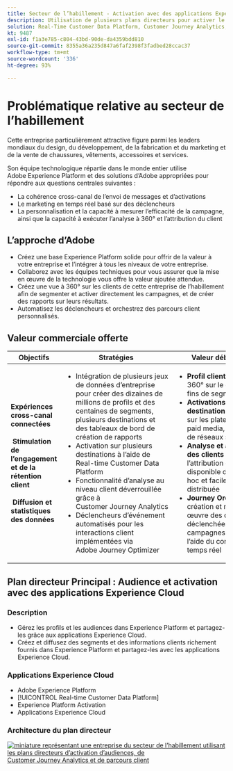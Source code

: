 ```yaml
---
title: Secteur de l’habillement - Activation avec des applications Experience Cloud
description: Utilisation de plusieurs plans directeurs pour activer le marketing en temps réel, l’activation cross-canal et l’analyse cross-canal.
solution: Real-Time Customer Data Platform, Customer Journey Analytics, Journey Orchestration
kt: 9487
exl-id: f1a3e785-c804-43bd-90de-da4359bdd810
source-git-commit: 8355a36a235d847a6faf2398f3fadbed28ccac37
workflow-type: tm+mt
source-wordcount: '336'
ht-degree: 93%

---
```


# Problématique relative au secteur de l’habillement

Cette entreprise particulièrement attractive figure parmi les leaders mondiaux du design, du développement, de la fabrication et du marketing et de la vente de chaussures, vêtements, accessoires et services.

Son équipe technologique répartie dans le monde entier utilise Adobe Experience Platform et des solutions d’Adobe appropriées pour répondre aux questions centrales suivantes :

* La cohérence cross-canal de l’envoi de messages et d’activations
* Le marketing en temps réel basé sur des déclencheurs
* La personnalisation et la capacité à mesurer l’efficacité de la campagne, ainsi que la capacité à exécuter l’analyse à 360° et l’attribution du client

## L’approche d’Adobe

* Créez une base Experience Platform solide pour offrir de la valeur à votre entreprise et l’intégrer à tous les niveaux de votre entreprise.
* Collaborez avec les équipes techniques pour vous assurer que la mise en œuvre de la technologie vous offre la valeur ajoutée attendue.
* Créez une vue à 360° sur les clients de cette entreprise de l’habillement afin de segmenter et activer directement les campagnes, et de créer des rapports sur leurs résultats.
* Automatisez les déclencheurs et orchestrez des parcours client personnalisés.

## Valeur commerciale offerte

| Objectifs | Stratégies | Valeur débloquée |
|---|---|---|
| **Expériences cross-canal connectées **<br></br>** Stimulation de l’engagement et de la rétention client **<br></br>** Diffusion et statistiques des données**</ul> | <ul><li>Intégration de plusieurs jeux de données d’entreprise pour créer des dizaines de millions de profils et des centaines de segments, plusieurs destinations et des tableaux de bord de création de rapports</li><li>Activation sur plusieurs destinations à l’aide de Real-time Customer Data Platform</li><li>Fonctionnalité d’analyse au niveau client déverrouillée grâce à Customer Journey Analytics</li><li>Déclencheurs d’événement automatisés pour les interactions client implémentées via Adobe Journey Optimizer</li></ul> | <ul><li><strong>Profil client : </strong>vue à 360° sur le clients à des fins de segmentation</li><li><strong>Activations de destination : </strong>activation sur les plateformes de paid media, d’e-mails et de réseaux sociaux</li><li><strong>Analyse et attribution des clients : </strong>analyse de l’attribution cross-canal disponible de façon ad hoc et facilement distribuée<li><strong>Journey Orchestration : </strong>création et mise en œuvre des campagnes déclenchées et des campagnes planifiées à l’aide du contexte en temps réel</li></ul> |

## Plan directeur Principal : Audience et activation avec des applications Experience Cloud

### Description

<ul><li>Gérez les profils et les audiences dans Experience Platform et partagez-les grâce aux applications Experience Cloud.</li><li>Créez et diffusez des segments et des informations clients richement fournis dans Experience Platform et partagez-les avec les applications Experience Cloud.</li></ul>

### Applications Experience Cloud

<ul><li>Adobe Experience Platform</li><li>[!UICONTROL Real-time Customer Data Platform]</li><li>Experience Platform Activation</li><li>Applications Experience Cloud</li></ul>

### Architecture du plan directeur

<a href="https://experienceleague.adobe.com/docs/blueprints-learn/architecture/audience-activation/platform-and-applications.html?lang=fr"><img alt="miniature représentant une entreprise du secteur de l’habillement utilisant les plans directeurs d’activation d’audiences, de Customer Journey Analytics et de parcours client" src="https://experienceleague.adobe.com/docs/blueprints-learn/assets/aep+apps_vertical.svg?lang=en"/></a>
